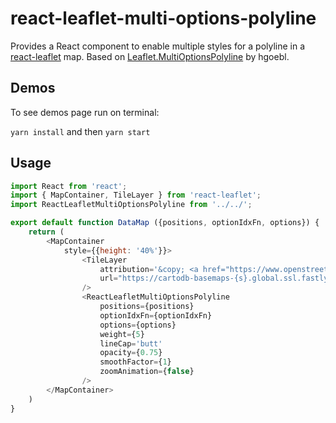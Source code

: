 # react-leaflet-multi-options-polyline

Provides a React component to enable multiple styles for a polyline in a [react-leaflet](https://react-leaflet.js.org) map.
Based on [Leaflet.MultiOptionsPolyline](https://github.com/hgoebl/Leaflet.MultiOptionsPolyline) by hgoebl.

## Demos
To see demos page run on terminal:

`yarn install` and then `yarn start`

## Usage
```javascript
import React from 'react';
import { MapContainer, TileLayer } from 'react-leaflet';
import ReactLeafletMultiOptionsPolyline from '../../';

export default function DataMap ({positions, optionIdxFn, options}) {
    return (
        <MapContainer
            style={{height: '40%'}}>
                <TileLayer
                    attribution='&copy; <a href="https://www.openstreetmap.org/copyright">OpenStreetMap</a> contributors'
                    url="https://cartodb-basemaps-{s}.global.ssl.fastly.net/light_all/{z}/{x}/{y}.png"
                />
                <ReactLeafletMultiOptionsPolyline
                    positions={positions}
                    optionIdxFn={optionIdxFn}
                    options={options}
                    weight={5}
                    lineCap='butt'
                    opacity={0.75}
                    smoothFactor={1}
                    zoomAnimation={false}
                />
        </MapContainer>
    )
}
```
